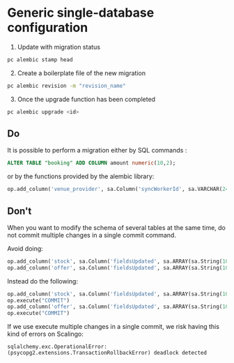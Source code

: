 # Generic single-database configuration

1. Update with migration status

```bash
pc alembic stamp head
```

2. Create a boilerplate file of the new migration

```bash
pc alembic revision -m "revision_name"
```

3. Once the upgrade function has been completed

```bash
pc alembic upgrade <id>
```

## Do

It is possible to perform a migration either by SQL commands :

```SQL
ALTER TABLE "booking" ADD COLUMN amount numeric(10,2);
```

or by the functions provided by the alembic library:


```python
op.add_column('venue_provider', sa.Column('syncWorkerId', sa.VARCHAR(24), nullable=True))
```

## Don't

When you want to modify the schema of several tables at the same time,
do not commit multiple changes in a single commit command.

Avoid doing:

```python
op.add_column('stock', sa.Column('fieldsUpdated', sa.ARRAY(sa.String(100)), nullable=False, server_default="{}"))
op.add_column('offer', sa.Column('fieldsUpdated', sa.ARRAY(sa.String(100)), nullable=False, server_default="{}"))
```

Instead do the following:

```python
op.add_column('stock', sa.Column('fieldsUpdated', sa.ARRAY(sa.String(100)), nullable=False, server_default="{}"))
op.execute("COMMIT")
op.add_column('offer', sa.Column('fieldsUpdated', sa.ARRAY(sa.String(100)), nullable=False, server_default="{}"))
op.execute("COMMIT")
```

If we use execute multiple changes in a single commit, we risk having this kind of errors on Scalingo:
```
sqlalchemy.exc.OperationalError: (psycopg2.extensions.TransactionRollbackError) deadlock detected
```
